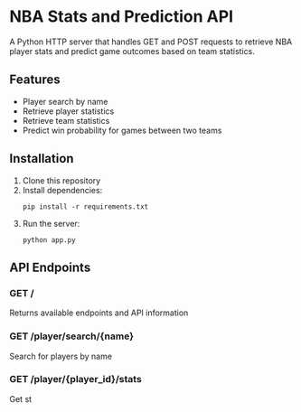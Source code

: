 # NBA Stats and Prediction API

A Python HTTP server that handles GET and POST requests to retrieve NBA player stats and predict game outcomes based on team statistics.

## Features

- Player search by name
- Retrieve player statistics
- Retrieve team statistics
- Predict win probability for games between two teams

## Installation

1. Clone this repository
2. Install dependencies:
   ```
   pip install -r requirements.txt
   ```
3. Run the server:
   ```
   python app.py
   ```

## API Endpoints

### GET /
Returns available endpoints and API information

### GET /player/search/{name}
Search for players by name

### GET /player/{player_id}/stats
Get st